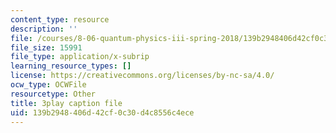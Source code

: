 ```yaml
---
content_type: resource
description: ''
file: /courses/8-06-quantum-physics-iii-spring-2018/139b2948406d42cf0c30d4c8556c4ece_Ug0HxeKGC8s.srt
file_size: 15991
file_type: application/x-subrip
learning_resource_types: []
license: https://creativecommons.org/licenses/by-nc-sa/4.0/
ocw_type: OCWFile
resourcetype: Other
title: 3play caption file
uid: 139b2948-406d-42cf-0c30-d4c8556c4ece
---
```

